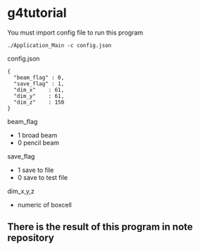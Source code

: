 # g4tutorial

You must import config file to run this program 
~~~
./Application_Main -c config.json
~~~
config.json
~~~
{
  "beam_flag" : 0,
  "save_flag" : 1,
  "dim_x"    : 61,
  "dim_y"    : 61,
  "dim_z"    : 150
}
~~~

beam_flag  
- 1 broad beam
- 0 pencil beam 

save_flag  
- 1 save to file 
- 0 save to test file

dim_x,y,z
- numeric of boxcell

## There is the result of this program in note repository
